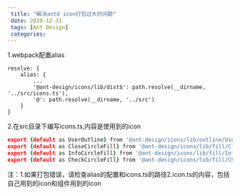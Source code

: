 ```yaml
---
 title: "解决antd icon打包过大的问题"
 date: 2019-12-31
 tags: [Ant Design]
 categories: 
---
```


1.webpack配置alias

```vim
resolve: {
    alias: {
        ...
        '@ant-design/icons/lib/dist$': path.resolve(__dirname, '../src/icons.ts'),
        '@': path.resolve(__dirname, '../src')
    }
}
```

2.在src目录下编写icons.ts,内容是使用到的icon

```coffeescript
export {default as UserOutline} from '@ant-design/icons/lib/outline/UserOutline';
export {default as CloseCircleFill} from '@ant-design/icons/lib/fill/CloseCircleFill';
export {default as InfoCircleFill} from '@ant-design/icons/lib/fill/InfoCircleFill';
export {default as CheckCircleFill} from '@ant-design/icons/lib/fill/CheckCircleFill';
```

注：1.如果打包错误，请检查alias的配置和icons.ts的路径2.icon.ts的内容，包括自己用到的icon和组件用到的icon